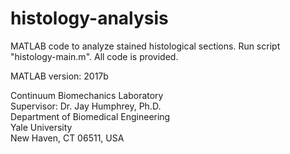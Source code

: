 # histology-analysis
MATLAB code to analyze stained histological sections.
Run script "histology-main.m". All code is provided.

MATLAB version: 2017b

Continuum Biomechanics Laboratory  
Supervisor: Dr. Jay Humphrey, Ph.D.  
Department of Biomedical Engineering  
Yale University  
New Haven, CT 06511, USA  
